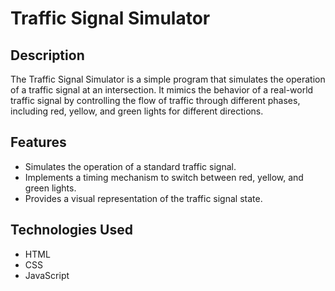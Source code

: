 # Traffic Signal Simulator

## Description

The Traffic Signal Simulator is a simple program that simulates the operation of a traffic signal at an intersection. It mimics the behavior of a real-world traffic signal by controlling the flow of traffic through different phases, including red, yellow, and green lights for different directions.

## Features

- Simulates the operation of a standard traffic signal.
- Implements a timing mechanism to switch between red, yellow, and green lights.
- Provides a visual representation of the traffic signal state.

## Technologies Used

- HTML
- CSS
- JavaScript

